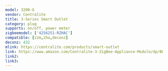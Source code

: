 ```yaml
---
model: 3200-G
vendor: Centralite
title: 3-Series Smart Outlet
category: plug
supports: on/off, power meter
zigbeemodel: ['4256251-RZHAC']
compatible: [z2m,zha,deconz]
deconz: 432
mlink: https://centralite.com/products/smart-outlet
link: https://www.amazon.com/Centralite-3-ZigBee-Appliance-Module/dp/B01CKKVX30
link2: 
link3: 
---
```

